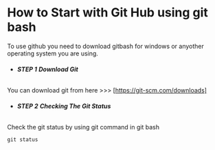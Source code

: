 # How to Start with Git Hub using git bash

To use github you need to download gitbash for windows or anyother operating system you are using.

- ###### **STEP 1** ***Download Git***

 You can download git from here >>> [https://git-scm.com/downloads]

- ###### **STEP 2** ***Checking The Git Status***

Check the git status by using git command in git bash

`git status`